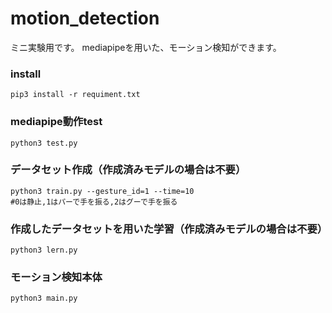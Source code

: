 # motion_detection
ミニ実験用です。
mediapipeを用いた、モーション検知ができます。

### install
```shell
pip3 install -r requiment.txt
```

### mediapipe動作test
```shell
python3 test.py
```

### データセット作成（作成済みモデルの場合は不要）
```shell
python3 train.py --gesture_id=1 --time=10
#0は静止,1はパーで手を振る,2はグーで手を振る
```

### 作成したデータセットを用いた学習（作成済みモデルの場合は不要）
```shell
python3 lern.py
```

### モーション検知本体
```shell
python3 main.py
```
